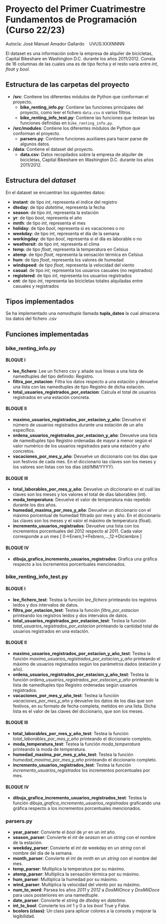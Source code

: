 # Proyecto del Primer Cuatrimestre Fundamentos de Programación (Curso  22/23)
Autor/a: José Manuel Amador Gallardo &nbsp;&nbsp;&nbsp;UVUS:XXXNNNN<br>

El dataset es una información sobre la empresa de alquiler de bicicletas, Capital Bikeshare en Washington D.C. durante los años 2011/2012. Consta de 16 columnas de las cuales una es de tipo fecha y el resto varía entre *int*, *float* y *bool*.


## Estructura de las carpetas del proyecto

* **/src**: Contiene los diferentes módulos de Python que conforman el proyecto.
  * **bike_renting_info.py**: Contiene las funciones principales del proyecto, como leer el fichero ```data.csv``` o varios filtros.
  * **bike_renting_info_test.py**: Contiene las funciones que testean las funciones definidas en ```bike_renting_info.py```.
* **/src/modules**: Contiene los diferentes módulos de Python que conforman el proyecto.
  * **parsers.py**: Contiene funciones auxiliares para hacer parse de algunos datos.
* **/data**: Contiene el dataset del proyecto.
    * **data.csv**: Datos recopilados sobre la empresa de alquiler de bicicletas, Capital Bikeshare en Washington D.C. durante los años 2011/2012.
    
## Estructura del *dataset*

En el dataset se encuentran los siguientes datos:

* **instant**: de tipo *int*, representa el índice del registro
* **dteday**: de tipo *datetime*, representa la fecha
* **season**: de tipo *int*, representa la estación
* **yr**: de tipo *bool*, representa el año
* **mnth**: de tipo *int*, representa el mes
* **holiday**: de tipo *bool*, representa si es vacaciones o no
* **weekday**: de tipo *int*, representa el día de la semana
* **workingday**: de tipo *bool*, representa si el día es laborable o no
* **weathersit**: de tipo *int*, representa el clima
* **temp**: de tipo *float*, representa la temperatura en Celsius
* **atemp**: de tipo *float*, representa la sensación térmica en Celsius
* **hum**: de tipo *float*, representa los valores de humedad
* **windspeed**: de tipo *float*, representa la velocidad del viento
* **casual**: de tipo *int*, representa los usuarios casuales (no registrados)
* **registered**: de tipo *int*, representa los usuarios registrados
* **cnt**: de tipo *int*, representa las bicicletas totales alquiladas entre casuales y registrados

## Tipos implementados

Se ha implementado una *namedtuple* llamada **tupla_datos** la cual almacena los datos del fichero .csv

## Funciones implementadas

### bike_renting_info.py

#### BLOQUE I
* **lee_fichero**: Lee un fichero csv y añade sus líneas a una lista de namedtuples del tipo definido: Registro.
* **filtra_por_estacion**: Filtra los datos respecto a una estación y devuelve una lista con las namedtuples de tipo Registro de dicha estación.
* **total_usuarios_registrados_por_estacion**: Calcula el total de usuarios registrados en una estación concreta.

#### BLOQUE II
* **maximo_usuarios_registrados_por_estacion_y_año**: Devuelve el número de usuarios registrados durante una estación de un año específico.
* **ordena_usuarios_registrados_por_estacion_y_año**: Devuelve una lista de namedtuples tipo Registro ordenadas de mayor a menor según el valor numérico de los usuarios registrados para una estación y año concretos.
* **vacaciones_por_mes_y_año**: Devuelve un diccionario con los días que son festivos de cada mes. En el diccionario las claves son los meses y los valores son listas con los días (dd/MM/YYYY).

#### BLOQUE III
* **total_laborables_por_mes_y_año**: Devuelve un diccionario en el cuál las claves son los meses y los valores el total de días laborables (int).
* **moda_temperatura**: Devuelve el valor de temperatura más repetido durante los dos años.
* **humedad_maxima_por_mes_y_año**: Devuelve un diccionario con el máximo porcentual de humedad filtrado por mes y año. En el diccionario las claves son los meses y el valor el máximo de temperatura (float).
* **incremento_usuarios_registrados**: Devuelve una lista con los incrementos porcentuales del 2012 respecto al 2011. Cada valor corresponde a un mes [ 0->Enero,1->Febrero,...,12->Diciembre ]

#### BLOQUE IV
* **dibuja_grafica_incremento_usuarios_registrados**: Grafica una gráfica respecto a los incrementos porcentuales mencionados.

### bike_renting_info_test.py

#### BLOQUE I
* **lee_fichero_test**: Testea la función *lee_fichero* printeando los registros leídos y dos intervalos de datos.
* **filtra_por_estacion_test**: Testea la función *filtra_por_estacion* printeando los registros leídos y dos intervalos de datos.
* **total_usuarios_registrados_por_estacion_test**: Testea la función *total_usuarios_registrados_por_estacion* printeando la cantidad total de usuarios registrados en una estación.

#### BLOQUE II
* **maximo_usuarios_registrados_por_estacion_y_año_test**: Testea la función *maximo_usuarios_registrados_por_estacion_y_año* printeando el máximo de usuarios registrados según los parámetros dados (estación y año).
* **ordena_usuarios_registrados_por_estacion_y_año_test**: Testea la función *ordena_usuarios_registrados_por_estacion_y_año* printeando la lista de namedtuples tipo Registro ordenadas según usuarios registrados.
* **vacaciones_por_mes_y_año_test**: Testea la función *vacaciones_por_mes_y_año* y devuelve los datos de los días que son festivos, en su formato de fecha completa, metidos en una lista. Dicha lista es el valor de las claves del diccionario, que son los meses.

#### BLOQUE III
* **total_laborables_por_mes_y_año_test**: Testea la función *total_laborables_por_mes_y_año* printeando el diccionario completo.
* **moda_temperatura_test**: Testea la función *moda_temperatura* printeando la moda de temperatura.
* **humedad_maxima_por_mes_y_año_test**: Testea la función *humedad_maxima_por_mes_y_año* printeando el diccionario completo.
* **incremento_usuarios_registrados_test**: Testea la función *incremento_usuarios_registrados* los incrementos porcentuales por mes.

#### BLOQUE IV
* **dibuja_grafica_incremento_usuarios_registrados_test**: Testea la función *dibuja_grafica_incremento_usuarios_registrados* graficando una gráfica respecto a los incrementos porcentuales mencionados.

### parsers.py
* **year_parser**: Convierte el *bool* de *yr* en un *int* año.
* **season_parser**: Convierte el *int* de *season* en un *string* con el nombre de la estación.
* **weekday_parser**: Convierte el *int* de weekday en un *string* con el nombre del día de la semana.
* **month_parser**: Convierte el *int* de *mnth* en un *string* con el nombre del mes.
* **temp_parser**: Multiplica la temperatura por su máximo.
* **atemp_parser**: Multiplica la sensación térmica por su máximo.
* **hum_parser**: Multiplica la humedad por su máximo.
* **wind_parser**: Multiplica la velocidad del viento por su máximo.
* **num_to_word**: Parsea los años *2011* y *2012* a *DosMilOnce* y *DosMilDoce* para usos posteriores en una namedtuple.
* **date_parser**: Convierte el *string* de *dteday* en *datetime*.
* **int_to_bool**: Convierte los *int* 1 y 0 a los *bool* True y False.
* **bcolors (class)**: Un class para aplicar colores a la consola y mejorar la legibilidad.
